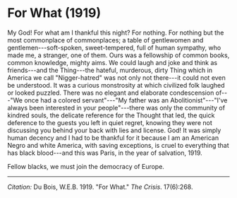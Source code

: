 <!--
title:   For What
author:  Du Bois, W.E.B.
journal: The Crisis
year:    1919
volume:  17
issue:   6
pages:   268
-->
# For What (1919)

My God! For what am I thankful this night? For nothing. For nothing but the most commonplace of commonplaces; a table of gentlewomen and gentlemen---soft-spoken, sweet-tempered, full of human sympathy, who made me, a stranger, one of them. Ours was a fellowship of common books, common knowledge, mighty aims. We could laugh and joke and think as friends---and the Thing---the hateful, murderous, dirty Thing which in America we call "Nigger-hatred" was not only not there---it could not even be understood. It was a curious monstrosity at which civilized folk laughed or looked puzzled. There was no elegant and elaborate condescension of---"We once had a colored servant"---"My father was an Abolitionist"---"I've always been interested in your people"---there was only the community of kindred souls, the delicate reference for the Thought that led, the quick deference to the guests you left in quiet regret, knowing they were not discussing you behind your back with lies and license. God! It was simply human decency and I had to be thankful for it because I am an American Negro and white America, with saving exceptions, is cruel to everything that has black blood---and this was Paris, in the year of salvation, 1919. 

Fellow blacks, we must join the democracy of Europe. 

--------------  

*Citation:* Du Bois, W.E.B. 1919. "For What." *The Crisis*. 17(6):268.